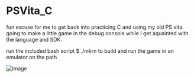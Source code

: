 # PSVita_C

fun excuse for me to get back into practicing C and using my old PS vita. 
going to make a little game in the debug console while I get aquainted with the language and SDK.

run the included bash script $ ./mkrn to build and run the game in an emulator on the path

![image](https://user-images.githubusercontent.com/79169638/223447713-a39e6254-65e6-466e-8a87-22c46998aaf8.png)
